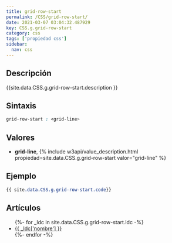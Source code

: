 ```yaml
---
title: grid-row-start
permalink: /CSS/grid-row-start/
date: 2021-03-07 03:04:32.487929
key: CSS.g.grid-row-start
category: css
tags: ['propiedad css']
sidebar: 
  nav: css
---
```


## Descripción
{{site.data.CSS.g.grid-row-start.description }}

## Sintaxis
~~~css
grid-row-start : <grid-line>
~~~

## Valores
* **grid-line**,  {% include w3api/value_description.html propiedad=site.data.CSS.g.grid-row-start valor="grid-line" %}

## Ejemplo
~~~css
{{ site.data.CSS.g.grid-row-start.code}}
~~~

## Artículos
<ul>
{%- for _ldc in site.data.CSS.g.grid-row-start.ldc -%}
   <li>
       <a href="{{_ldc['url'] }}">{{ _ldc['nombre'] }}</a>
   </li>
{%- endfor -%}
</ul>
